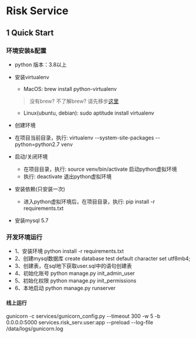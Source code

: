# Risk Service

## 1 Quick Start

### 环境安装&配置 
* python 版本：3.8以上

* 安装virtualenv
  
  * MacOS: brew install python-virtualenv
    
  > 没有brew? 不了解brew? 请先移步[这里](https://docs.brew.sh/Installation)
  
  * Linux(ubuntu, debian): sudo aptitude install virtualenv
  
* 创建环境
  
* 在项目当前目录，执行: virtualenv --system-site-packages --python=python2.7 venv
  
* 启动/关闭环境
  * 在项目目录，执行: source venv/bin/activate 启动python虚拟环境
  * 执行: deactivate 退出python虚拟环境

* 安装依赖(只安装一次)
  
  * 进入python虚拟环境后，在项目目录，执行: pip install -r requirements.txt
  

* 安装mysql 5.7

### 开发环境运行
* 1、安装环境
python install -r requirements.txt
* 2、创建mysql数据库
create database test default character set utf8mb4;
* 3、创建表，在sql地下获取user.sql中的语句创建表
* 4、初始化账号
  python manage.py init_admin_user
* 5、初始化权限
 python manage.py init_permissions
* 6、本地启动
  python manage.py runserver

#### 线上运行
gunicorn -c services/gunicorn_config.py --timeout 300 -w 5 -b 0.0.0.0:5000 services.risk_serv.user:app --preload --log-file /data/logs/gunicorn.log


